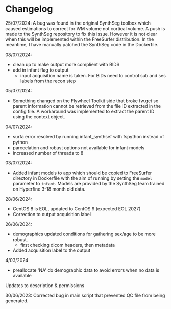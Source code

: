 # Changelog

25/07/2024:
A bug was found in the original SynthSeg toolbox which caused estimations to correct for WM volume not cortical volume. A push is made to the SynthSeg repository to fix this issue. However it is not clear when this will be implemented within the FreeSurfer distribution. In the meantime, I have manually patched the SynthSeg code in the Dockerfile.

08/07/2024:
- clean up to make output more complient with BIDS
- add in infant flag to output
  * input acquisition name is taken. For BIDs need to control sub and ses labels from the recon step

05/07/2024:
- Something changed on the Flywheel Toolkit side that broke fw.get so parent information cannot be retrieved from the file ID extracted in the config file. A workaround was implemented to extract the parent ID using the context object.

04/07/2024:
- surfa error resolved by running infant_synthsef with fspython instead of python
- parccelation and robust options not available for infant models
- increased number of threads to 8

03/07/2024:
- Added infant models to app which should be copied to FreeSurfer directory in Dockerfile with the aim of running by setting the `model` parameter to `infant`. Models are provided by the SynthSeg team trained on Hyperfine 3-18 month old data.

28/06/2024:
- CentOS 8 is EOL, updated to CentOS 9 (expected EOL 2027)
- Correction to output acquisition label

26/06/2024:
- demographics updated conditions for gathering sex/age to be more robust.
  - first checking dicom headers, then metadata
- Added acquisition label to the output

4/03/2024
- preallocate 'NA' do demographic data to avoid errors when no data is available


Updates to description & permissions 

30/06/2023:
Corrected bug in main script that prevented QC file from being generated. 